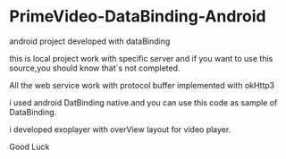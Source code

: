 # PrimeVideo-DataBinding-Android
android project developed with dataBinding 



this is local project work with specific server and if you want to use this source,you should know that`s not completed.

All the web service work with protocol buffer implemented with okHttp3 

i used android DatBinding native.and you can use this code as sample of DataBinding.

i developed exoplayer with overView layout for video player.

Good Luck
